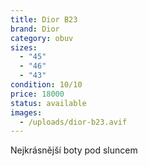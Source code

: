 ```yaml
---
title: Dior B23
brand: Dior
category: obuv
sizes:
  - "45"
  - "46"
  - "43"
condition: 10/10
price: 18000
status: available
images:
  - /uploads/dior-b23.avif
---
```

Nejkrásnější boty pod sluncem
